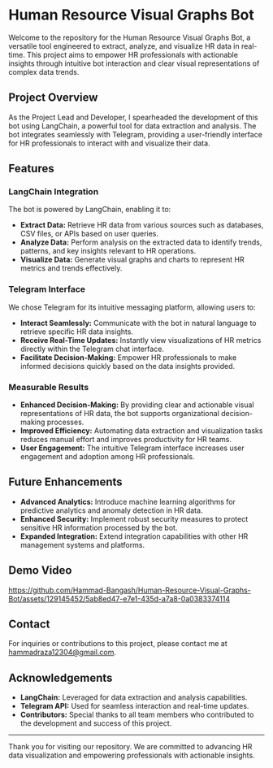 # Human Resource Visual Graphs Bot

Welcome to the repository for the Human Resource Visual Graphs Bot, a versatile tool engineered to extract, analyze, and visualize HR data in real-time. This project aims to empower HR professionals with actionable insights through intuitive bot interaction and clear visual representations of complex data trends.

## Project Overview

As the Project Lead and Developer, I spearheaded the development of this bot using LangChain, a powerful tool for data extraction and analysis. The bot integrates seamlessly with Telegram, providing a user-friendly interface for HR professionals to interact with and visualize their data.

## Features

### LangChain Integration

The bot is powered by LangChain, enabling it to:
- **Extract Data:** Retrieve HR data from various sources such as databases, CSV files, or APIs based on user queries.
- **Analyze Data:** Perform analysis on the extracted data to identify trends, patterns, and key insights relevant to HR operations.
- **Visualize Data:** Generate visual graphs and charts to represent HR metrics and trends effectively.

### Telegram Interface

We chose Telegram for its intuitive messaging platform, allowing users to:
- **Interact Seamlessly:** Communicate with the bot in natural language to retrieve specific HR data insights.
- **Receive Real-Time Updates:** Instantly view visualizations of HR metrics directly within the Telegram chat interface.
- **Facilitate Decision-Making:** Empower HR professionals to make informed decisions quickly based on the data insights provided.

### Measurable Results

- **Enhanced Decision-Making:** By providing clear and actionable visual representations of HR data, the bot supports organizational decision-making processes.
- **Improved Efficiency:** Automating data extraction and visualization tasks reduces manual effort and improves productivity for HR teams.
- **User Engagement:** The intuitive Telegram interface increases user engagement and adoption among HR professionals.

## Future Enhancements

- **Advanced Analytics:** Introduce machine learning algorithms for predictive analytics and anomaly detection in HR data.
- **Enhanced Security:** Implement robust security measures to protect sensitive HR information processed by the bot.
- **Expanded Integration:** Extend integration capabilities with other HR management systems and platforms.
## Demo Video


https://github.com/Hammad-Bangash/Human-Resource-Visual-Graphs-Bot/assets/129145452/5ab8ed47-e7e1-435d-a7a8-0a0383374114



## Contact

For inquiries or contributions to this project, please contact me at [hammadraza12304@gmail.com](mailto:hammadraza12304@gmail.com).

## Acknowledgements

- **LangChain:** Leveraged for data extraction and analysis capabilities.
- **Telegram API:** Used for seamless interaction and real-time updates.
- **Contributors:** Special thanks to all team members who contributed to the development and success of this project.

---

Thank you for visiting our repository. We are committed to advancing HR data visualization and empowering professionals with actionable insights.
